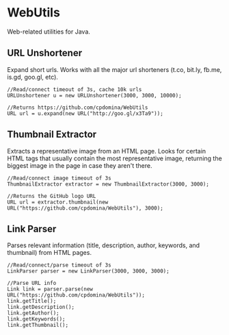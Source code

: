 WebUtils
=========

Web-related utilities for Java.

URL Unshortener
---------------

Expand short urls. Works with all the major url shorteners (t.co, bit.ly, fb.me, is.gd, goo.gl, etc).

	//Read/connect timeout of 3s, cache 10k urls
	URLUnshortener u = new URLUnshortener(3000, 3000, 10000);	
	
	//Returns https://github.com/cpdomina/WebUtils
	URL url = u.expand(new URL("http://goo.gl/x3Ta9"));	


Thumbnail Extractor
-------------------

Extracts a representative image from an HTML page. Looks for certain HTML tags that usually contain the most representative image, returning the biggest image in the page in case they aren't there.

	//Read/connect image timeout of 3s
	ThumbnailExtractor extractor = new ThumbnailExtractor(3000, 3000);	 
	
	//Returns the GitHub logo URL
	URL url = extractor.thumbnail(new URL("https://github.com/cpdomina/WebUtils"), 3000);	
	
	
Link Parser
-----------
Parses relevant information (title, description, author, keywords, and thumbnail) from HTML pages.

	//Read/connect/parse timeout of 3s
	LinkParser parser = new LinkParser(3000, 3000, 3000);	
	
	//Parse URL info
	Link link = parser.parse(new URL("https://github.com/cpdomina/WebUtils"));	
	link.getTitle();
	link.getDescription();
	link.getAuthor();
	link.getKeywords();
	link.getThumbnail();